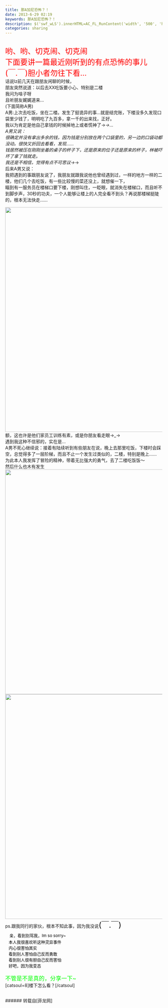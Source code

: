 ```yaml
---
title: 那A加尼恐怖？！
date: 2013-6-29 02:19
keywords: 那A加尼恐怖？！
description: $('swf_wLS').innerHTML=AC_FL_RunContent('width', '500', 'height', '375', 'allowNetworking', 'internal', 'allowScriptAccess', 'never', 'src', encodeURI('http://www.xiami.com/widget/16321818_1771308425,1769197269,_235_346_d90000_333333_1/multiPlayer.swf'), 'quality', 'high', 'bgcolor', '#ffffff', 'wmode', 'transparent', 'allowfullscreen', 'true');哟、哟、切克闹、切克闹下面要讲一篇最近刚听到的有点恐怖的事儿(￣.￣)胆小者勿往下看…话说lz前几天在跟朋友闲聊的时候，朋友突然说道：以后去XX吃饭要小心、特别是二楼我问为啥子呀且听朋友娓娓道来…(下面简称A男)A男:上次去吃饭，坐在二楼。发生了挺诡异的事…就是结完账，下楼没多久发现口袋里少钱了，明明吃了九百多，拿一千的出来找，正好。我以为肯定是他自己拿钱的时候掉地上或者慌神了→_→…A男又说：很确定并没有拿出多余的钱，因为钱是分别放在两个口袋里的，另一边的口袋动都没动。很快又折回去看看，发现……钱居然被压在刚刚坐着的桌子的杯子下，还是原来的位子还是原来的杯子，林被吓坏了拿了钱就走。我还是不相信，觉得有点不可思议→_→后来A男又说：我把遇到的事跟朋友说了，我朋友就跟我说他也曾经遇到过，一样的地方一样的二楼，他们几个去吃饭，有一些比较慢的菜还没上，就想催一下， 瞄到有一服务员在楼梯口要下楼，刚想叫住，一眨眼，就消失在楼梯口，而且听不到脚步声，30秒的功夫，一个人能够让楼上的人完全看不到头？再说那楼梯挺陡的，根本无法快走……额，这也许是他们家员工训练有素，或是你朋友看走眼→_→遇到我这种不信邪的，实在是…A男不死心继续说：接着有陆续听到有些朋友在说，晚上去那里吃饭，下楼时会踩空，总觉得多了一层阶梯，而且不止一个发生过类似的，二楼，特别是晚上……为此本人我发挥了冒险的精神，带着无比强大的勇气，去了二楼吃饭饭～然后什么也木有发生ps.跟我同行的家伙，根本不知此事，因为我没说(￣.￣)  亲，看到别骂我，Im so sorry~   本人我很喜欢听这种灵异事件   内心很害怕其实   看到别人害怕自己反而勇敢   看到别人很有胆自己反而害怕   好吧，因为我变态不管是不是真的，分享一下~[catsoul=8]楼下怎么看？[/catsoul]  
categories: sharing
---
```

<td class="t_f" id="postmessage_11450">

<span id="swf_wLS"></span><script reload="1" type="740486e6bf379819d31d13b7-text/javascript">$('swf_wLS').innerHTML=AC_FL_RunContent('width', '500', 'height', '375', 'allowNetworking', 'internal', 'allowScriptAccess', 'never', 'src', encodeURI('http://www.xiami.com/widget/16321818_1771308425,1769197269,_235_346_d90000_333333_1/multiPlayer.swf'), 'quality', 'high', 'bgcolor', '#ffffff', 'wmode', 'transparent', 'allowfullscreen', 'true');</script><br/>
<img alt="" border="0" onclick="" onmouseover="" smilieid="96" src="static/image/smiley/qiubilong/6.gif"/><font size="5"><font color="red">哟、哟、切克闹、切克闹<br/>
下面要讲一篇最近刚听到的有点恐怖的事儿<br/>
(￣.￣)胆小者勿往下看…</font></font><br/>
话说lz前几天在跟朋友闲聊的时候，<br/>
朋友突然说道：以后去XX吃饭要小心、特别是二楼<br/>
我问为啥子呀<br/>
且听朋友娓娓道来…<br/>
(下面简称A男)<br/>
A男:上次去吃饭，坐在二楼。发生了挺诡异的事…就是结完账，下楼没多久发现口袋里少钱了，明明吃了九百多，拿一千的出来找，正好。<br/>
我以为肯定是他自己拿钱的时候掉地上或者慌神了→_→…<br/>
A男又说：<br/>
很确定并没有拿出多余的钱，因为钱是分别放在两个口袋里的，另一边的口袋动都没动。很快又折回去看看，发现……<br/>
钱居然被压在刚刚坐着的桌子的杯子下，还是原来的位子还是原来的杯子，林被吓坏了拿了钱就走。<br/>
我还是不相信，觉得有点不可思议→_→<br/>
后来A男又说：<br/>
我把遇到的事跟朋友说了，我朋友就跟我说他也曾经遇到过，一样的地方一样的二楼，他们几个去吃饭，有一些比较慢的菜还没上，就想催一下， <br/>
瞄到有一服务员在楼梯口要下楼，刚想叫住，一眨眼，就消失在楼梯口，而且听不到脚步声，30秒的功夫，一个人能够让楼上的人完全看不到头？再说那楼梯挺陡的，根本无法快走……<br/>

<img aid="4548" class="zoom" data-cf-modified-740486e6bf379819d31d13b7-="" file="data/attachment/forum/201306/29/020807c8qx8c8iqt8u8c3r.jpg" id="aimg_4548" inpost="1" onclick="" onmouseover="" src="http://www.flw.ph/data/attachment/forum/201306/29/020807c8qx8c8iqt8u8c3r.jpg" width="720" zoomfile="data/attachment/forum/201306/29/020807c8qx8c8iqt8u8c3r.jpg"/>


<br/>
额，这也许是他们家员工训练有素，或是你朋友看走眼→_→<br/>
遇到我这种不信邪的，实在是…<br/>
A男不死心继续说：接着有陆续听到有些朋友在说，晚上去那里吃饭，下楼时会踩空，总觉得多了一层阶梯，而且不止一个发生过类似的，二楼，特别是晚上……<br/>
为此本人我发挥了冒险的精神，带着无比强大的勇气，去了二楼吃饭饭～<br/>
<img alt="" border="0" onclick="" onmouseover="" smilieid="92" src="static/image/smiley/qiubilong/1.gif"/>然后什么也木有发生<br/>

<img aid="4550" class="zoom" data-cf-modified-740486e6bf379819d31d13b7-="" file="data/attachment/forum/201306/29/020833jfhoodhaeer7e6fd.jpg" id="aimg_4550" inpost="1" onclick="" onmouseover="" src="http://www.flw.ph/data/attachment/forum/201306/29/020833jfhoodhaeer7e6fd.jpg" width="720" zoomfile="data/attachment/forum/201306/29/020833jfhoodhaeer7e6fd.jpg"/>



<img aid="4549" class="zoom" data-cf-modified-740486e6bf379819d31d13b7-="" file="data/attachment/forum/201306/29/020819m2js4b4236tyvjj4.jpg" id="aimg_4549" inpost="1" onclick="" onmouseover="" src="http://www.flw.ph/data/attachment/forum/201306/29/020819m2js4b4236tyvjj4.jpg" width="720" zoomfile="data/attachment/forum/201306/29/020819m2js4b4236tyvjj4.jpg"/>


<br/>
ps.跟我同行的家伙，根本不知此事，因为我没说<font size="5"><font color="black">(￣.￣)</font></font><br/>
<font size="5"><font color="#000000">  <font size="2">亲，看到别骂我，Im so sorry~</font></font></font><br/>
<font size="2"><font color="#000000">   本人我很喜欢听这种灵异事件</font></font><br/>
<font size="2"><font color="#000000">   内心很害怕其实</font></font><br/>
<font size="2"><font color="#000000">   看到别人害怕自己反而勇敢</font></font><br/>
<font size="2"><font color="#000000">   看到别人很有胆自己反而害怕</font></font><br/>
<font size="2"><font color="#000000">   好吧，因为我变态<img alt="" border="0" onclick="" onmouseover="" smilieid="97" src="static/image/smiley/qiubilong/15.gif"/></font></font><br/>
<br/>
<font size="4"><font color="lime">不管是不是真的，分享一下~</font></font><br/>
[catsoul=8]楼下怎么看？[/catsoul]<br/>
<font size="5"><font color="#000000">  </font></font><br/>
</td>
###### 转载自[菲龙网]